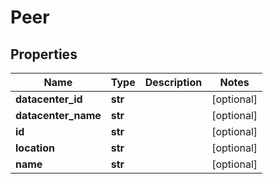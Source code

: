 # Peer

## Properties
| Name | Type | Description | Notes |
| ------------ | ------------- | ------------- | ------------- |
| **datacenter_id** | **str** |  | [optional]  |
| **datacenter_name** | **str** |  | [optional]  |
| **id** | **str** |  | [optional]  |
| **location** | **str** |  | [optional]  |
| **name** | **str** |  | [optional]  |


